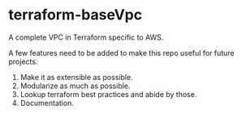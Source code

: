 # terraform-baseVpc

A complete VPC in Terraform specific to AWS.

A few features need to be added to make this repo useful for future
projects.

1. Make it as extensible as possible.
2. Modularize as much as possible.
3. Lookup terraform best practices and abide by those.
4. Documentation.
